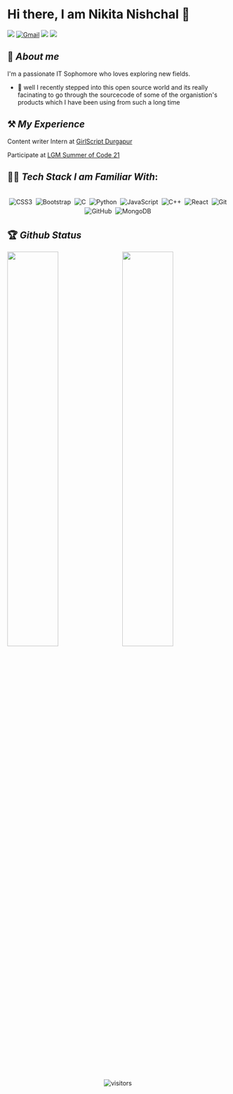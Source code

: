 # Hi there, I am Nikita Nishchal 👋


[<img src="https://img.shields.io/badge/Github-%23000000.svg?&style=for-the-badge&logo=github&logoColor=white">](https://github.com/nikitaNishchal17)
[<img alt="Gmail" src="https://img.shields.io/badge/Gmail-D14836?style=for-the-badge&logo=gmail&logoColor=white" />](mailto:nikita.nishchal17@gmail.com)
[<img src="https://img.shields.io/badge/linkedin-%230077B5.svg?&style=for-the-badge&logo=linkedin&logoColor=white">](https://www.linkedin.com/in/nikita-nishchal-0a92a01a1)
[<img src="https://img.shields.io/badge/instagram-%23E4405F.svg?&style=for-the-badge&logo=Instagram&logoColor=white">](https://instagram.com/ruhinishchal?utm_medium=copy_link)
## 🚀 *About me*

I'm a passionate IT Sophomore who loves exploring new fields.
- 📝 well I recently stepped into this open source world and its really facinating to go through the sourcecode of some of the organistion's products which I have been using from such a long time 

## ⚒ *My Experience*
Content writer Intern at [GirlScript Durgapur](https://girlscript-durgapur.netlify.app/)

Participate at [LGM Summer of Code 21](#) 

## 👨‍💻 *Tech Stack I am Familiar With*:

<p align="center">
<br/>
<img alt="CSS3" src="https://img.shields.io/badge/css3%20-%231572B6.svg?&style=for-the-badge&logo=css3&logoColor=white" style="margin:2px;"/>
<img alt="Bootstrap" src="https://img.shields.io/badge/bootstrap%20-%23563D7C.svg?&style=for-the-badge&logo=bootstrap&logoColor=white" style="margin:2px;"/>
<img alt="C" src="https://img.shields.io/badge/c%20-%2300599C.svg?&style=for-the-badge&logo=c&logoColor=white" style="margin:2px;"/>
<img alt="Python" src="https://img.shields.io/badge/python%20-%2314354C.svg?&style=for-the-badge&logo=python&logoColor=white" style="margin:2px;"/>
<img alt="JavaScript" src="https://img.shields.io/badge/javascript%20-%23323330.svg?&style=for-the-badge&logo=javascript&logoColor=%23F7DF1E" style="margin:2px;"/>
<img alt="C++" src="https://img.shields.io/badge/c++%20-%2300599C.svg?&style=for-the-badge&logo=c%2B%2B&ogoColor=white" style="margin:2px;"/>
<img alt="React" src="https://img.shields.io/badge/react%20-%2320232a.svg?&style=for-the-badge&logo=react&logoColor=%2361DAFB" style="margin:2px;"/>
<img alt="Git" src="https://img.shields.io/badge/git%20-%23F05033.svg?&style=for-the-badge&logo=git&logoColor=white" style="margin:2px;"/>
<img alt="GitHub" src="https://img.shields.io/badge/github%20-%23121011.svg?&style=for-the-badge&logo=github&logoColor=white" style="margin:2px;"/>
<img alt="MongoDB" src ="https://img.shields.io/badge/MongoDB-%234ea94b.svg?&style=for-the-badge&logo=mongodb&logoColor=white" style="margin:2px;"/>
<br/>
</p>

## 🏆 *Github Status*

<img  src="https://github-readme-stats.vercel.app/api?username=nikitaNishchal17&show_icons=true&hide_border=true&theme=dark" width="48%" align="right" >
<img  src="https://github-readme-streak-stats.herokuapp.com/?user=nikitaNishchal17&theme=dark" width="48%" >
<br>

<div align="center">
  
![visitors](https://visitor-badge.laobi.icu/badge?page_id=nikitaNishchal17.nikitaNishchal17)
</div>
